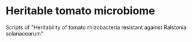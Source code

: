 # Heritable tomato microbiome
 Scripts of "Heritability of tomato rhizobacteria resistant against Ralstonia solanacearum" 
